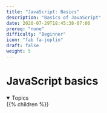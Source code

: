 ```yaml
---
title: "JavaScript: Basics"
description: "Basics of JavaScript"
date: 2020-07-29T18:45:38-07:00
prereq: "none"
difficulty: "Beginner"
icon: "fab fa-joplin"
draft: false
weight: 5
---
```


# JavaScript basics
<details open>
<summary>Topics</summary>
{{% children %}}
</details>
